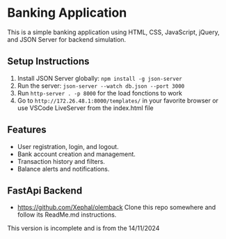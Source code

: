 # Banking Application

This is a simple banking application using HTML, CSS, JavaScript, jQuery, and JSON Server for backend simulation.

## Setup Instructions
1. Install JSON Server globally: `npm install -g json-server`
2. Run the server: `json-server --watch db.json --port 3000`
3. Run `http-server . -p 8000` for the load fonctions to work
4. Go to `http://172.26.48.1:8000/templates/` in your favorite browser or use VSCode LiveServer from the index.html file

## Features
- User registration, login, and logout.
- Bank account creation and management.
- Transaction history and filters.
- Balance alerts and notifications.


## FastApi Backend

- https://github.com/Xephal/olemback
Clone this repo somewhere and follow its ReadMe.md instructions.

This version is incomplete and is from the 14/11/2024